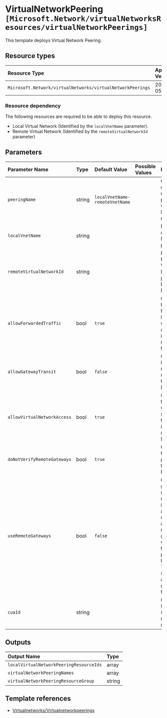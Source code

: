 # VirtualNetworkPeering `[Microsoft.Network/virtualNetworksResources/virtualNetworkPeerings]`

This template deploys Virtual Network Peering.

## Resource types
| Resource Type | Api Version |
| :-- | :-- |
| `Microsoft.Network/virtualNetworks/virtualNetworkPeerings` | 2020-05-01 |

### Resource dependency

The following resources are required to be able to deploy this resource.

- Local Virtual Network (Identified by the `localVnetName` parameter).
- Remote Virtual Network (Identified by the `remoteVirtualNetworkId` parameter)

## Parameters
| Parameter Name | Type | Default Value | Possible Values | Description |
| :-- | :-- | :-- | :-- | :-- |
| `peeringName`               | string | `localVnetName-remoteVnetName` | | Optional. The Name of Vnet Peering resource. If not provided, default value will be localVnetName-remoteVnetName |
| `localVnetName`             | string | | | Required. The Name of the Virtual Network to add the peering to. |
| `remoteVirtualNetworkId`    | string | | | Required. The Resource ID of the VNet that is this Local VNet is being peered to. Should be in the format of a Resource ID. |
| `allowForwardedTraffic`     | bool   | `true` | | Optional. Whether the forwarded traffic from the VMs in the local virtual network will be allowed/disallowed in remote virtual network. Default is true. |
| `allowGatewayTransit`       | bool   | `false` | | Optional. If gateway links can be used in remote virtual networking to link to this virtual network. Default is false. |
| `allowVirtualNetworkAccess` | bool   | `true` | | Optional. Whether the VMs in the local virtual network space would be able to access the VMs in remote virtual network space. Default is true. |
| `doNotVerifyRemoteGateways` | bool   | `true` | | Optional. If we need to verify the provisioning state of the remote gateway. Default is true'. |
| `useRemoteGateways`         | bool   | `false` | | Optional. If remote gateways can be used on this virtual network. If the flag is set to true, and allowGatewayTransit on remote peering is also true, virtual network will use gateways of remote virtual network for transit. Only one peering can have this flag set to true. This flag cannot be set if virtual network already has a gateway. Default is false |                 |
| `cuaId`                     | string | | | Optional. Customer Usage Attribution id (GUID). This GUID must be previously registered |

## Outputs
| Output Name | Type |
| :-- | :-- |
| `localVirtualNetworkPeeringResourceIds` | array |
| `virtualNetworkPeeringNames` | array |
| `virtualNetworkPeeringResourceGroup` | string |

## Template references
- [Virtualnetworks/Virtualnetworkpeerings](https://docs.microsoft.com/en-us/azure/templates/Microsoft.Network/2020-05-01/virtualNetworks/virtualNetworkPeerings)
